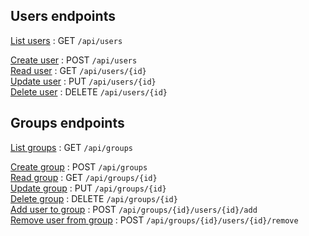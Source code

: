 **Users endpoints**
----
[List users](#list-users) : GET `/api/users`

[Create user](create_user.md#create-user)  : POST `/api/users`\
[Read user](read_user.md#read-user)  : GET `/api/users/{id}`\
[Update user](update_user.md#update-user)  : PUT `/api/users/{id}`\
[Delete user](delete_user.md#delete-user)  : DELETE `/api/users/{id}`


**Groups endpoints**
----
[List groups](#list-groups) : GET `/api/groups`

[Create group](create_group.md#create-group)  : POST `/api/groups`\
[Read group](read_group.md#read-group)  : GET `/api/groups/{id}`\
[Update group](update_group.md#update-group)  : PUT `/api/groups/{id}`\
[Delete group](delete_group.md#create-group)  : DELETE `/api/groups/{id}`\
[Add user to group](add_user_group.md#add-user-to-group)  : POST `/api/groups/{id}/users/{id}/add`\
[Remove user from group](remove_user_group.md#remove-user-from-group)  : POST `/api/groups/{id}/users/{id}/remove`  
 
    
    
      